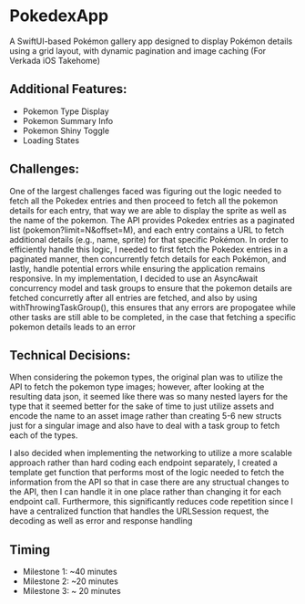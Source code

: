 # PokedexApp

A SwiftUI-based Pokémon gallery app designed to display Pokémon details using a grid layout, with dynamic pagination and image caching (For Verkada iOS Takehome)

## Additional Features:
- Pokemon Type Display
- Pokemon Summary Info
- Pokemon Shiny Toggle
- Loading States

## Challenges:
One of the largest challenges faced was figuring out the logic needed to fetch all the Pokedex entries and then proceed to fetch all the pokemon details for each entry, that way we are able to display the sprite as well as the name of the pokemon.
The API provides Pokedex entries as a paginated list (pokemon?limit=N&offset=M), and each entry contains a URL to fetch additional details (e.g., name, sprite) for that specific Pokémon. In order to efficiently handle this logic, I needed to first fetch the Pokedex entries in a paginated manner, then concurrently fetch details for each Pokémon, and lastly, handle potential errors while ensuring the application remains responsive.
In my implementation, I decided to use an AsyncAwait concurrency model and task groups to ensure that the pokemon details are fetched concurretly after all entries are fetched, and also by using withThrowingTaskGroup(), this ensures that any errors are propogatee while other tasks are still able to be completed, in the case that fetching a specific pokemon details leads to an error

## Technical Decisions:
When considering the pokemon types, the original plan was to utilize the API to fetch the pokemon type images; however, after looking at the resulting data json, it seemed like there was so many nested layers for the type that it seemed better for the sake of time to just utilize assets and encode the name to an asset image rather than creating 5-6 new structs just for a singular image and also have to deal with a task group to fetch each of the types.

I also decided when implementing the networking to utilize a more scalable approach rather than hard coding each endpoint separately, I created a template get function that performs most of the logic needed to fetch the information from the API so that in case there are any structual changes to the API, then I can handle it in one place rather than changing it for each endpoint call. Furthermore, this significantly reduces code repetition since I have a centralized function that handles the URLSession request, the decoding as well as error and response handling

## Timing
- Milestone 1: ~40 minutes
- Milestone 2: ~20 minutes
- Milestone 3: ~ 20 minutes
